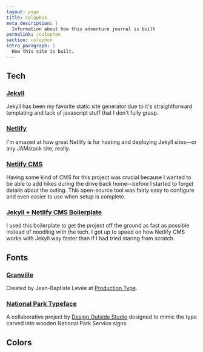 ```yaml
---
layout: page
title: Colophon
meta_description: |
  Information about how this adventure journal is built
permalink: /colophon
section: colophon
intro_paragraph: |
  How this site is built.
---
```

## Tech

### [Jekyll](https://jekyllrb.com/)
Jekyll has been my favorite static site generator due to it's straightforward templating and lack of javascript stuff that I don't fully grasp. 

### [Netlify](https://www.netlify.com/)
I'm amazed at how great Netlify is for hosting and deploying Jekyll sites&mdash;or any JAMstack site, really.

### [Netlify CMS](https://www.netlifycms.org/)
Having some kind of CMS for this project was crucial because I wanted to be able to add hikes during the drive back home&mdash;before I started to forget details about the outing. This open-source tool was fairly easy to configure and even easier to use when setup is complete.

### [Jekyll + Netlify CMS Boilerplate](https://templates.netlify.com/template/jekyll-with-netlify-cms-boilerplate/)
I used this boilerplate to get the project off the ground as fast as possible instead of noodling with the tech. I got up to speed on how Netlify CMS works with Jekyll way faster than if I had tried staring from scratch.

## Fonts

### [Granville](https://fonts.adobe.com/fonts/granville)
Created by Jean-Baptiste Levée at [Production Type](https://www.productiontype.com/).

### [National Park Typeface](https://nationalparktypeface.com/)
A collaborative project by [Design Outside Studio](https://jeremyshellhorn.com/Design-Outside-Studio) designed to mimic the type carved into wooden National Park Service signs.

## Colors

